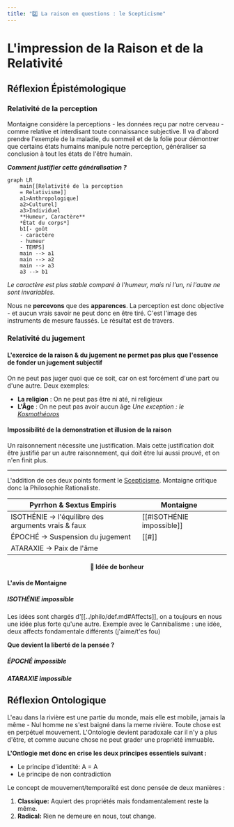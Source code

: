 ```yaml
---
title: "2️⃣ La raison en questions : le Scepticisme"
---
```


# L'impression de la Raison et de la Relativité
## Réflexion Épistémologique
### Relativité de la perception
Montaigne considère la perceptions - les données reçu par notre cerveau - comme relative et interdisant toute connaissance subjective. Il va d'abord prendre l'exemple de la maladie, du sommeil et de la folie pour démontrer que certains états humains manipule notre perception, généraliser sa conclusion à tout les états de l'être humain.

***Comment justifier cette généralisation ?***

```mermaid
graph LR
    main[[Relativité de la perception
    = Relativisme]]
    a1>Anthropologique]
    a2>Culturel]
    a3>Individuel
    **Humeur, Caractère**
    *État du corps*]
    b1[- goût
    - caractère
    - humeur
    - TEMPS]
    main --> a1
    main --> a2
    main --> a3
    a3 --> b1
```

*Le caractère est plus stable comparé à l'humeur, mais ni l'un, ni l'autre ne sont invariables.*

Nous ne **percevons** que des **apparences**. La perception est donc objective - et aucun vrais savoir ne peut donc en être tiré.
C'est l'image des instruments de mesure faussés. Le résultat est de travers.

### Relativité du jugement
#### L'exercice de la raison & du jugement ne permet pas plus que l'essence de fonder un jugement subjectif
On ne peut pas juger quoi que ce soit, car on est forcément d'une part ou d'une autre. Deux exemples:
- **La religion** : On ne peut pas être ni até, ni religieux
- **L'Âge** : On ne peut pas avoir aucun âge
*Une exception : le [Kosmothéoros](../philo/def.md#-le-kosmotheoros)*

#### Impossibilité de la demonstration et illusion de la raison
Un raisonnement nécessite une justification. Mais cette justification doit être justifié par un autre raisonnement, qui doit être lui aussi prouvé, et on n'en finit plus.

---

L'addition de ces deux points forment le [Scepticisme](../philo/def.md#scepticisme). Montaigne critique donc la Philosophie Rationaliste.


| Pyrrhon & Sextus Empiris                            | Montaigne                 |     |
| --------------------------------------------------- | ------------------------- | --- |
| ISOTHÉNIE -> l'équilibre des arguments vrais & faux | [[#ISOTHÉNIE impossible]] |     |
| ÉPOCHÉ -> Suspension du jugement                    | [[#]]                     |     |
| ATARAXIE -> Paix de l'âme                           |                           |     |
<center><h4>💖 Idée de bonheur</h4></center>

#### L'avis de Montaigne
##### ISOTHÉNIE impossible
Les idées sont chargés d'[[../philo/def.md#Affects]], on a toujours en nous une idée plus forte qu'une autre. Exemple avec le Cannibalisme : une idée, deux affects fondamentale différents (j'aime/t'es fou)

**Que devient la liberté de la pensée ?**
##### ÉPOCHÉ impossible
##### ATARAXIE impossible

## Réflexion Ontologique
L'eau dans la rivière est une partie du monde, mais elle est mobile, jamais la même - Nul homme ne s'est baigné dans la meme rivière. Toute chose est en perpétuel mouvement. L'Ontologie devient paradoxale car il n'y a plus d'être, et comme aucune chose ne peut grader une propriété immuable.

**L'Ontlogie met donc en crise les deux principes essentiels suivant :**
- Le principe d'identité: A = A
- Le principe de non contradiction

Le concept de mouvement/temporalité est donc pensée de deux manières :

1. **Classique:** Aquiert des propriétés mais fondamentalement reste la même.
2. **Radical:** Rien ne demeure en nous, tout change.